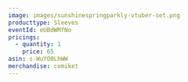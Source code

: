 ```yaml
---
image: images/sunshinespringparkly-vtuber-set.png
producttype: Sleeves
eventId: eUBdWMfNo
pricings:
  - quantity: 1
    price: 65
asin: s-WuYO0LhWW
merchandise: comiket
---
```

